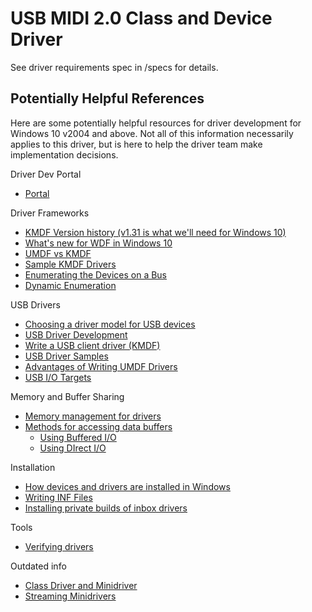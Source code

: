 # USB MIDI 2.0 Class and Device Driver

See driver requirements spec in /specs for details.

## Potentially Helpful References

Here are some potentially helpful resources for driver development for Windows 10 v2004 and above. Not all of this information necessarily applies to this driver, but is here to help the driver team make implementation decisions.

Driver Dev Portal

* [Portal](https://docs.microsoft.com/windows-hardware/drivers/)

Driver Frameworks

* [KMDF Version history (v1.31 is what we'll need for Windows 10)](https://docs.microsoft.com/windows-hardware/drivers/wdf/kmdf-version-history)
* [What's new for WDF in Windows 10](https://docs.microsoft.com/windows-hardware/drivers/wdf/)
* [UMDF vs KMDF](https://docs.microsoft.com/windows-hardware/drivers/wdf/comparing-umdf-2-0-functionality-to-kmdf)
* [Sample KMDF Drivers](https://docs.microsoft.com/windows-hardware/drivers/wdf/sample-kmdf-drivers)
* [Enumerating the Devices on a Bus](https://docs.microsoft.com/windows-hardware/drivers/wdf/enumerating-the-devices-on-a-bus)
* [Dynamic Enumeration](https://docs.microsoft.com/windows-hardware/drivers/wdf/dynamic-enumeration)

USB Drivers

* [Choosing a driver model for USB devices](https://docs.microsoft.com/windows-hardware/drivers/usbcon/winusb-considerations)
* [USB Driver Development](https://docs.microsoft.com/windows-hardware/drivers/usbcon/getting-started-with-usb-client-driver-development)
* [Write a USB client driver (KMDF)](https://docs.microsoft.com/windows-hardware/drivers/usbcon/tutorial--write-your-first-usb-client-driver--kmdf-)
* [USB Driver Samples](https://docs.microsoft.com/windows-hardware/drivers/usbcon/usb-driver-samples-in-wdk)
* [Advantages of Writing UMDF Drivers](https://docs.microsoft.com/windows-hardware/drivers/wdf/advantages-of-writing-umdf-drivers)
* [USB I/O Targets](https://docs.microsoft.com/windows-hardware/drivers/wdf/usb-i-o-targets)

Memory and Buffer Sharing

* [Memory management for drivers](https://docs.microsoft.com/windows-hardware/drivers/kernel/managing-memory-for-drivers)
* [Methods for accessing data buffers](https://docs.microsoft.com/windows-hardware/drivers/kernel/methods-for-accessing-data-buffers)
    * [Using Buffered I/O](https://docs.microsoft.com/windows-hardware/drivers/kernel/using-buffered-i-o)
    * [Using DIrect I/O](https://docs.microsoft.com/windows-hardware/drivers/kernel/using-direct-i-o)

Installation

* [How devices and drivers are installed in Windows](https://docs.microsoft.com/windows-hardware/drivers/install/)
* [Writing INF Files](https://docs.microsoft.com/ewindows-hardware/drivers/install/writing-inf-files)
* [Installing private builds of inbox drivers](https://docs.microsoft.com/windows-hardware/drivers/install/overview-of-installing-private-builds-of-in-box-drivers)

Tools

* [Verifying drivers](https://docs.microsoft.com/en-us/windows-hardware/drivers/devtest/tools-for-verifying-drivers)

Outdated info

* [Class Driver and Minidriver](https://docs.microsoft.com/en-us/windows-hardware/drivers/stream/class-driver-and-minidriver-definitions)
* [Streaming Minidrivers](https://docs.microsoft.com/en-us/windows-hardware/drivers/stream/streaming-minidrivers2)
